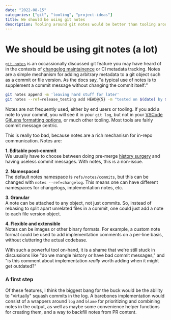 ```yaml
---
date: "2022-08-15"
categories: ["git", "tooling", "project-ideas"]
title: We should be using git notes
description: Tooling around git notes would be better than tooling around commit messages.
---
```

# We should be using git notes (a lot)

[`git notes`] is an occassionally discussed git feature you may have heard of in the contexts of [changelog maintainence] or CI metadata tracking.
Notes are a simple mechanism for adding arbitrary metadata to a git object such as a commit or file version.
As the docs say, "a typical use of notes is to supplement a commit message without changing the commit itself:"
```bash
git notes append -m 'leaving hard stuff for later'
git notes --ref=release_testing add HEAD@{5} -m "tested on $(date) by $(users)"
```

Notes are not frequently used, either by end users or tooling.
If you add a note to your commit, you will see it in your `git log`,
but not in your [VSCode GitLens formatting options], or much other tooling.
Most tools are fairly commit message centric.

This is really too bad, because notes are a rich mechanism for in-repo communication.
Notes are:

**1. Editable post-commit**  
We usually have to choose between doing pre-merge [history surgery] and having useless commit messages.
With notes, this is a non-issue.

**2. Namespaced**  
The default notes namespace is `refs/notes/commits`, but this can be changed with `notes --ref=changelog`.
This means one can have different namespaces for changelogs, implementation notes, etc.

**3. Granular**  
A note can be attached to any object, not just commits.
So, instead of rebasing to split apart unrelated files in a commit,
one could just add a note to each file version object.

**4. Flexible and extensible**  
Notes can be images or other binary formats.
For example, a custom note format could be used to add implementation comments on a per-line basis,
without cluttering the actual codebase.

With such a powerful tool on-hand, it is a shame that we're still stuck in discussions like
"do we mangle history or have bad commit messages,"
and "is this comment about implementation _really_ worth adding when it might get outdated?"

### A first step

Of these features, I think the biggest bang for the buck would be the ability to "virtually" squash commits in the log.
A barebones implementation would consist of a wrappers around `log` and `blame` for prioritizing and combining notes in the output,
as well as maybe some convenience helper functions for creating them, and a way to backfill notes from PR content.

[`git notes`]: https://git-scm.com/docs/git-notes
[changelog maintainence]: https://dev.to/leehambley/effortlessly-maintain-a-high-quality-change-log-with-git-notes-4bm5
[history surgery]: https://about.gitlab.com/blog/2018/06/07/keeping-git-commit-history-clean/
[VSCode GitLens formatting options]: https://github.com/gitkraken/vscode-gitlens/wiki/Custom-Formatting#commit-tokens
